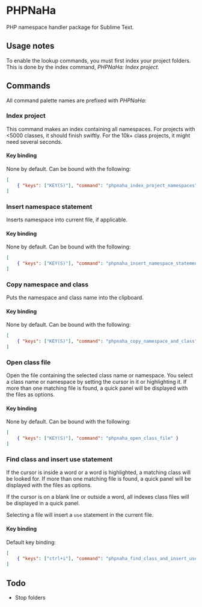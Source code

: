# PHPNaHa

PHP namespace handler package for Sublime Text.

## Usage notes

To enable the lookup commands, you must first index your project folders. This is done by the index command, _PHPNaHa: Index project_.

## Commands

All command palette names are prefixed with _PHPNaHa:_

### Index project

This command makes an index containing all namespaces. For projects with <5000 classes, it should finish swiftly. For the 10k+ class projects, it might need several seconds.

#### Key binding

None by default. Can be bound with the following:

```json
[
    { "keys": ["KEY(S)"], "command": "phpnaha_index_project_namespaces" }
]
```

### Insert namespace statement

Inserts namespace into current file, if applicable.

#### Key binding

None by default. Can be bound with the following:

```json
[
    { "keys": ["KEY(S)"], "command": "phpnaha_insert_namespace_statement" }
]
```

### Copy namespace and class

Puts the namespace and class name into the clipboard.

#### Key binding

None by default. Can be bound with the following:

```json
[
    { "keys": ["KEY(S)"], "command": "phpnaha_copy_namespace_and_class" }
]
```

### Open class file

Open the file containing the selected class name or namespace. You select a class name or namespace by setting the cursor in it or highlighting it. If more than one matching file is found, a quick panel will be displayed with the files as options.

#### Key binding

None by default. Can be bound with the following:

```json
[
    { "keys": ["KEY(S)"], "command": "phpnaha_open_class_file" }
]
```

### Find class and insert use statement

If the cursor is inside a word or a word is highlighted, a matching class will be looked for. If more than one matching file is found, a quick panel will be displayed with the files as options.

If the cursor is on a blank line or outside a word, all indexes class files will be displayed in a quick panel.

Selecting a file will insert a `use` statement in the current file.

#### Key binding

Default key binding:

```json
[
    { "keys": ["ctrl+i"], "command": "phpnaha_find_class_and_insert_use_statement" }
]
```

## Todo

* Stop folders
